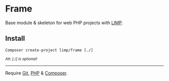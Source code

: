 # Frame
Base module & skeleton for web PHP projects with [LIMP](https://github.com/supremacia/limp).

## Install

```shell
Composer create-project limp/frame [./]
```
<small><i>Att: [./] is optional!</i></small>

---
Require [Git](http://git-scm.com/book/en/Getting-Started-Installing-Git), [PHP](http://www.php.net/) & [Composer](https://getcomposer.org/download/).

